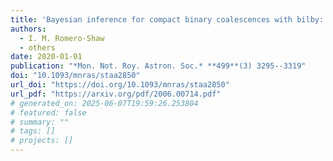 ```yaml
---
title: 'Bayesian inference for compact binary coalescences with bilby: validation and application to the first LIGO\textendash{}Virgo gravitational-wave transient catalogue'
authors:
  - I. M. Romero-Shaw
  - others
date: 2020-01-01
publication: "*Mon. Not. Roy. Astron. Soc.* **499**(3) 3295--3319"
doi: "10.1093/mnras/staa2850"
url_doi: "https://doi.org/10.1093/mnras/staa2850"
url_pdf: "https://arxiv.org/pdf/2006.00714.pdf"
# generated_on: 2025-06-07T19:59:26.253804
# featured: false
# summary: ""
# tags: []
# projects: []
---
```

